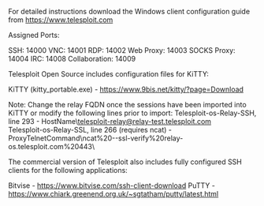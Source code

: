 For detailed instructions download the Windows client configuration guide from https://www.telesploit.com

Assigned Ports:

SSH: 14000
VNC: 14001
RDP: 14002
Web Proxy: 14003
SOCKS Proxy: 14004
IRC: 14008
Collaboration: 14009

Telesploit Open Source includes configuration files for KiTTY:

KiTTY (kitty_portable.exe) - https://www.9bis.net/kitty/?page=Download

Note: Change the relay FQDN once the sessions have been imported into KiTTY or modify the following lines prior to import:
Telesploit-os-Relay-SSH, line 293 - HostName\telesploit-relay@relay-test.telesploit.com\
Telesploit-os-Relay-SSL, line 266 (requires ncat) - ProxyTelnetCommand\ncat%20--ssl-verify%20relay-os.telesploit.com%20443\

The commercial version of Telesploit also includes fully configured SSH clients for the following applications:

Bitvise - https://www.bitvise.com/ssh-client-download
PuTTY - https://www.chiark.greenend.org.uk/~sgtatham/putty/latest.html
